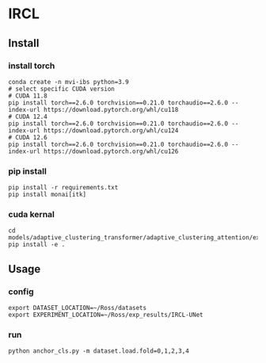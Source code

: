# IRCL

## Install

### install torch

```
conda create -n mvi-ibs python=3.9
# select specific CUDA version
# CUDA 11.8
pip install torch==2.6.0 torchvision==0.21.0 torchaudio==2.6.0 --index-url https://download.pytorch.org/whl/cu118
# CUDA 12.4
pip install torch==2.6.0 torchvision==0.21.0 torchaudio==2.6.0 --index-url https://download.pytorch.org/whl/cu124
# CUDA 12.6
pip install torch==2.6.0 torchvision==0.21.0 torchaudio==2.6.0 --index-url https://download.pytorch.org/whl/cu126
```

### pip install

```
pip install -r requirements.txt
pip install monai[itk]
```

### cuda kernal

```
cd models/adaptive_clustering_transformer/adaptive_clustering_attention/extensions
pip install -e .
```

## Usage

### config
```
export DATASET_LOCATION=~/Ross/datasets
export EXPERIMENT_LOCATION=~/Ross/exp_results/IRCL-UNet
```

### run
```
python anchor_cls.py -m dataset.load.fold=0,1,2,3,4
```